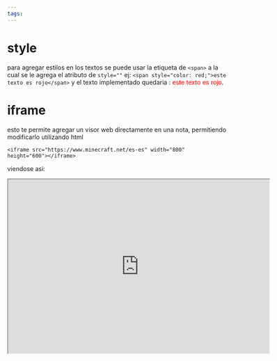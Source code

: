 ```yaml
---
tags:
---
```

# style

para agregar estilos en los textos se puede usar la etiqueta de `<span>` a la cual se le agrega el atributo de `style=""` ej:
	`<span style="color: red;">este texto es rojo</span>`
		y el texto implementado quedaria :  <span style="color: red;">este texto es rojo</span>.

# iframe 

esto te permite agregar un visor web directamente en una nota, permitiendo modificarlo utilizando html 
	
	<iframe src="https://www.minecraft.net/es-es" width="800" height="600"></iframe>
	
viendose asi:

<iframe src="https://www.minecraft.net/es-es" width="600" height="400"></iframe>

